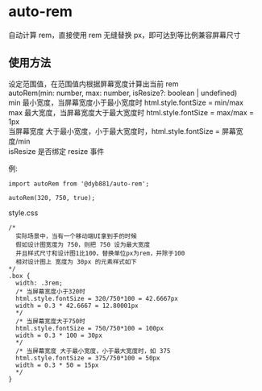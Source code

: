# auto-rem

自动计算 rem，直接使用 rem 无缝替换 px，即可达到等比例兼容屏幕尺寸

## 使用方法

设定范围值，在范围值内根据屏幕宽度计算出当前 rem<br>
autoRem(min: number, max: number, isResize?: boolean | undefined)<br>
min 最小宽度，当屏幕宽度小于最小宽度时 html.style.fontSize = min/max<br>
max 最大宽度，当屏幕宽度大于最大宽度时 html.style.fontSize = max/max = 1px<br>
当屏幕宽度 大于最小宽度，小于最大宽度时，html.style.fontSize = 屏幕宽度/min<br>
isResize 是否绑定 resize 事件<br>

例:

```
import autoRem from '@dyb881/auto-rem';

autoRem(320, 750, true);
```

style.css

```
/*
  实际场景中，当有一个移动端UI拿到手的时候
  假如设计图宽度为 750，则把 750 设为最大宽度
  并且样式尺寸和设计图1比100，替换单位px为rem，并除于100
  相对设计图上 宽度为 30px 的元素样式如下
*/
.box {
  width: .3rem;
  /* 当屏幕宽度小于320时
  html.style.fontSize = 320/750*100 = 42.6667px
  width = 0.3 * 42.6667 = 12.80001px
  */
  /* 当屏幕宽度大于750时
  html.style.fontSize = 750/750*100 = 100px
  width = 0.3 * 100 = 30px
  */
  /* 当屏幕宽度 大于最小宽度，小于最大宽度时，如 375
  html.style.fontSize = 375/750*100 = 50px
  width = 0.3 * 50 = 15px
  */
}
```
